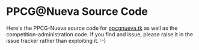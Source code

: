 # PPCG@Nueva Source Code

Here's the PPCG-Nueva source code for [ppcgnueva.tk](http://ppcgnueva.tk) as well as the competition-administration code. If you find and issue, please raise it in the issue tracker rather than exploiting it. :-)
